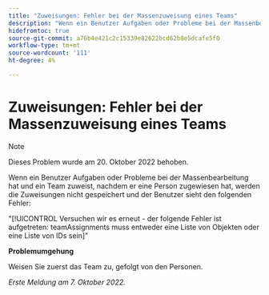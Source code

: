```yaml
---
title: "Zuweisungen: Fehler bei der Massenzuweisung eines Teams"
description: "Wenn ein Benutzer Aufgaben oder Probleme bei der Massenbearbeitung hat und ein Team zuweist, nachdem er eine Person zugewiesen hat, werden die Zuweisungen nicht gespeichert, und der Benutzer sieht einen Fehler."
hidefromtoc: true
source-git-commit: a76b4e421c2c15339e82622bcd62b8e5dcafe5f0
workflow-type: tm+mt
source-wordcount: '111'
ht-degree: 4%

---
```



# Zuweisungen: Fehler bei der Massenzuweisung eines Teams

>[!NOTE]
>
>Dieses Problem wurde am 20. Oktober 2022 behoben.

Wenn ein Benutzer Aufgaben oder Probleme bei der Massenbearbeitung hat und ein Team zuweist, nachdem er eine Person zugewiesen hat, werden die Zuweisungen nicht gespeichert und der Benutzer sieht den folgenden Fehler:

&quot;[!UICONTROL Versuchen wir es erneut - der folgende Fehler ist aufgetreten: teamAssignments muss entweder eine Liste von Objekten oder eine Liste von IDs sein]&quot;

**Problemumgehung**

Weisen Sie zuerst das Team zu, gefolgt von den Personen.

_Erste Meldung am 7. Oktober 2022._

